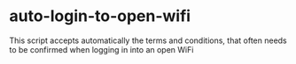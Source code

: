 # auto-login-to-open-wifi
This script accepts automatically the terms and conditions, that often needs to be confirmed when logging in into an open WiFi
